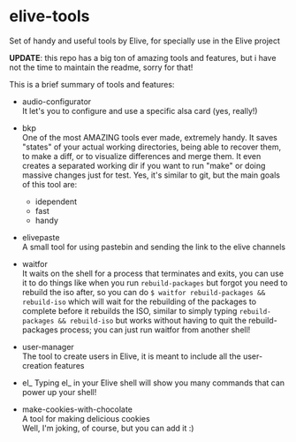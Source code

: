 elive-tools
===========

Set of handy and useful tools by Elive, for specially use in the Elive project

**UPDATE**: this repo has a big ton of amazing tools and features, but i have not the time to maintain the readme, sorry for that!

This is a brief summary of tools and features:

* audio-configurator  
It let's you to configure and use a specific alsa card (yes, really!)

* bkp  
One of the most AMAZING tools ever made, extremely handy. It saves "states" of your actual working directories, being able to recover them, to make a diff, or to visualize differences and merge them. It even creates a separated working dir if you want to run "make" or doing massive changes just for test. Yes, it's similar to git, but the main goals of this tool are:
  * idependent
  * fast
  * handy

* elivepaste  
A small tool for using pastebin and sending the link to the elive channels

* waitfor  
It waits on the shell for a process that terminates and exits, you can use it to do things like when you run `rebuild-packages` but forgot you need to rebuild the iso after, so you can do `$ waitfor rebuild-packages && rebuild-iso` which will wait for the rebuilding of the packages to complete before it rebuilds the ISO, similar to simply typing `rebuild-packages && rebuild-iso` but works without having to quit the rebuild-packages process; you can just run waitfor from another shell!

* user-manager  
The tool to create users in Elive, it is meant to include all the user-creation features

* el_
Typing el_ in your Elive shell will show you many commands that can power up your shell!

* make-cookies-with-chocolate  
A tool for making delicious cookies  
Well, I'm joking, of course, but you can add it :)

